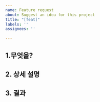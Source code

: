 ```yaml
---
name: Feature request
about: Suggest an idea for this project
title: "[feat]"
labels: ''
assignees: ''

---
```


## 1.무엇을?


## 2. 상세 설명


## 3. 결과

